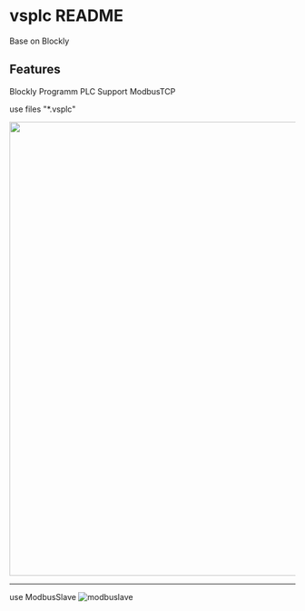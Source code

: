 # vsplc README

Base on Blockly 
## Features

Blockly Programm PLC
Support ModbusTCP 

use files "*.vsplc"

<p align="center">
  <a href="http://www.iec61499.cn/">
    <img
      src="https://user-images.githubusercontent.com/26356200/210709800-91a1b7dc-a799-4485-a92e-31bf89b8ea4c.png"
      width="800" 
    />
  </a>
</p>




****


use ModbusSlave 
![modbuslave](https://user-images.githubusercontent.com/26356200/208586486-4db75b29-65f0-4a50-a754-fa690ee1749a.png)
